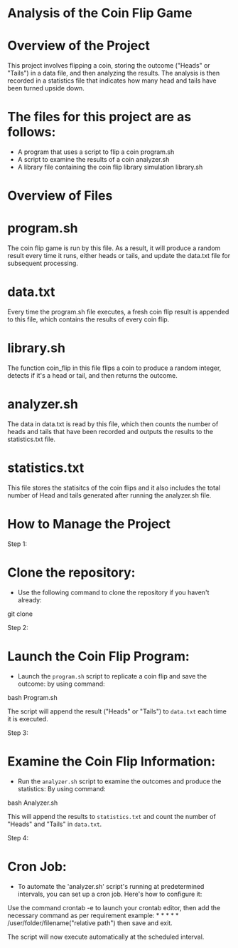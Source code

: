# Analysis of the Coin Flip Game

# Overview of the Project

This project involves flipping a coin, storing the outcome ("Heads" or "Tails") in a data file, and then analyzing the results. The analysis is then recorded in a statistics file that indicates how many head and tails have been turned upside down.


# The files for this project are as follows:

- A program that uses a script to flip a coin program.sh
- A script to examine the results of a coin analyzer.sh
- A library file containing the coin flip library simulation library.sh

# Overview of Files

# program.sh
The coin flip game is run by this file. As a result, it will produce a random result every time it runs, either heads or tails, and update the data.txt file for subsequent processing.

# data.txt
Every time the program.sh file executes, a fresh coin flip result is appended to this file, which contains the results of every coin flip.

# library.sh
The function coin_flip in this file flips a coin to produce a random integer, detects if it's a head or tail, and then returns the outcome.

# analyzer.sh
The data in data.txt is read by this file, which then counts the number of heads and tails that have been recorded and outputs the results to the statistics.txt file.

# statistics.txt
This file stores the statisitcs of the coin flips and it also includes the total number of Head and tails generated after running the analyzer.sh file.



# How to Manage the Project

Step 1:

# Clone the repository: 
- Use the following command to clone the repository if you haven't already:

git clone <repository-url>


Step 2:

# Launch the Coin Flip Program: 
- Launch the `program.sh` script to replicate a coin flip and save the outcome:
by using command:

bash Program.sh

The script will append the result ("Heads" or "Tails") to `data.txt` each time it is executed.

Step 3:

# Examine the Coin Flip Information: 

- Run the `analyzer.sh` script to examine the outcomes and produce the statistics:
By using command:

bash Analyzer.sh

This will append the results to `statistics.txt` and count the number of "Heads" and "Tails" in `data.txt`.


Step 4:

# Cron Job: 
- To automate the 'analyzer.sh' script's running at predetermined intervals, you can set up a cron job. Here's how to configure it:

Use the command crontab -e to launch your crontab editor, then add the necessary command as per requirement example: * * * * * /user/folder/filename("relative path") then save and exit. 

The script will now execute automatically at the scheduled interval.